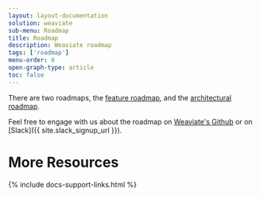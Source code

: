 ```yaml
---
layout: layout-documentation
solution: weaviate
sub-menu: Roadmap
title: Roadmap
description: Weaviate roadmap
tags: ['roadmap']
menu-order: 0
open-graph-type: article
toc: false
---
```


There are two roadmaps, the [feature roadmap](./feature-roadmap.html), and the [architectural roadmap](./architectural-roadmap.html).

Feel free to engage with us about the roadmap on [Weaviate's Github](https://weaviate.io/developers/weaviate/current/) or on [Slack]({{ site.slack_signup_url }}).

# More Resources

{% include docs-support-links.html %}
